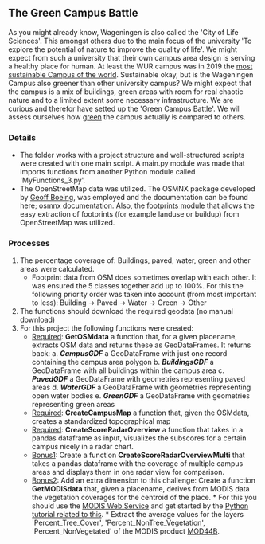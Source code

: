 ## The Green Campus Battle
As you might already know, Wageningen is also called the 'City of Life Sciences'. This amongst others due to the main focus of the university 'To explore the potential of nature to improve the quality of life'. We might expect from such a university that their own campus area design is serving a healthy place for human. At least the WUR campus was in 2019 the [most sustainable Campus of the world](http://greenmetric.ui.ac.id/wp-content/uploads/2019/12/Press-Release_UI-GreenMetric-2019.pdf). Sustainable okay, but is the Wageningen Campus also greener than other university campus? We might expect that the campus is a mix of buildings, green areas with room for real chaotic nature and to a limited extent some necessary infrastructure. We are curious and therefor have setted up the 'Green Campus Battle'. We will assess ourselves how <u>green</u> the campus actually is compared to others.


### Details
* The folder works with a project structure and well-structured scripts were created with one main script. A main.py module was made that imports functions from another Python module called 'MyFunctions_3.py'. 
* The OpenStreetMap data was utilized. The OSMNX package developed by [Geoff Boeing](https://geoffboeing.com/), was employed and the documentation can be found here; [osmnx documentation](https://osmnx.readthedocs.io/en/stable/osmnx.html). Also, the [footprints module](https://osmnx.readthedocs.io/en/stable/osmnx.html#module-osmnx.footprints) that allows the easy extraction of footprints (for example landuse or buildup) from OpenStreetMap was utilized.

### Processes
1. The percentage coverage of: Buildings, paved, water, green and other areas were calculated.
      * Footprint data from OSM does sometimes overlap with each other. It was ensured the 5 classes together add up to 100%. For this the following priority order was taken into account  (from most important to less): Building -> Paved -> Water -> Green -> Other
2. The functions should download the required geodata (no manual download)
3. For this project the following functions were created:
    * <u>Required</u>: <b>GetOSMdata</b> a function that, for a given placename, extracts OSM data and returns these as GeoDataFrames. It returns back:
          a. <b><i>CampusGDF</i></b> a GeoDataFrame with just one record containing the campus area polygon
          b. <b><i>BuildingsGDF</i></b> a GeoDataFrame with all buildings within the campus area
          c. <b><i>PavedGDF</i></b> a GeoDataFrame with geometries representing paved areas
          d. <b><i>WaterGDF</i></b> a GeoDataFrame with geometries representing open water bodies 
          e. <b><i>GreenGDF</i></b> a GeoDataFrame with geometries representing green areas
    * <u>Required</u>: <b>CreateCampusMap</b> a function that, given the OSMdata, creates a standardized topographical map
    * <u>Required</u>: <b>CreateScoreRadarOverview</b> a function that takes in a pandas dataframe as input, visualizes the subscores for a certain campus nicely in a radar chart.
    * <u>Bonus1</u>: Create a function <b>CreateScoreRadarOverviewMulti</b> that takes a pandas dataframe with the coverage of multiple campus areas and displays them in one radar view for comparison. 
    * <u>Bonus2</u>: Add an extra dimension to this challenge: Create a function <b>GetMODISdata</b> that, given a placename, derives from MODIS data the vegetation coverages for the centroid of the place. 
          * For this you should use the [MODIS Web Service](https://modis.ornl.gov/data/modis_webservice.html) and get started by the [Python tutorial related to this](https://github.com/ornldaac/modis_restservice_qc_filter_Python/blob/master/modis_restservice_qc_filter_Python.ipynb).
          * Extract the average values for the layers 'Percent_Tree_Cover', 'Percent_NonTree_Vegetation', 'Percent_NonVegetated' of the MODIS product [MOD44B](https://lpdaac.usgs.gov/products/mod44bv006/).


